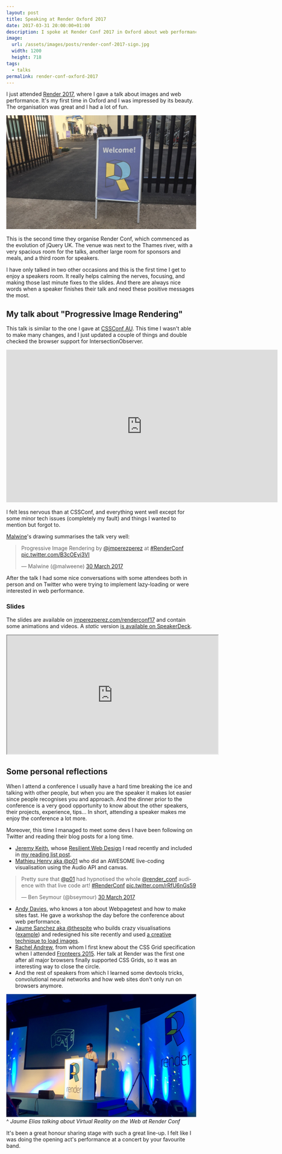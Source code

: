 ```yaml
---
layout: post
title: Speaking at Render Oxford 2017
date: 2017-03-31 20:00:00+01:00
description: I spoke at Render Conf 2017 in Oxford about web performance and images.
image:
  url: /assets/images/posts/render-conf-2017-sign.jpg
  width: 1200
  height: 718
tags:
  - talks
permalink: render-conf-oxford-2017
---
```


I just attended [Render 2017](http://www.render-conf.com), where I gave a talk about images and web performance. It's my first time in Oxford and I was impressed by its beauty. The organisation was great and I had a lot of fun.

[![The Render Conf 2017 sign by the entrance of King's Centre](/assets/images/posts/render-conf-2017-sign.jpg)](/assets/images/posts/render-conf-2017-sign.jpg)

<!-- more -->

This is the second time they organise Render Conf, which commenced as the evolution of jQuery UK. The venue was next to the Thames river, with a very spacious room for the talks, another large room for sponsors and meals, and a third room for speakers.

I have only talked in two other occasions and this is the first time I get to enjoy a speakers room. It really helps calming the nerves, focusing, and making those last minute fixes to the slides. And there are always nice words when a speaker finishes their talk and need these positive messages the most.

## My talk about "Progressive Image Rendering"
This talk is similar to the one I gave at [CSSConf AU](/cssconf-au-2016/). This time I wasn't able to make many changes, and I just updated a couple of things and double checked the browser support for IntersectionObserver.

<div class="videoWrapper">
  <iframe width="720" height="405" src="https://www.youtube.com/embed/S70xyRYCNdY?list=PLBzScQzZ83I_n5kvxmUaRNZvc_vsCuEQD" frameborder="0" allowfullscreen></iframe>
</div>

I felt less nervous than at CSSConf, and everything went well except for some minor tech issues (completely my fault) and things I wanted to mention but forgot to.

[Malwine](https://twitter.com/malweene)'s drawing summarises the talk very well:

<blockquote class="twitter-tweet" data-lang="en-gb"><p lang="en" dir="ltr">Progressive Image Rendering by <a href="https://twitter.com/jmperezperez">@jmperezperez</a> at <a href="https://twitter.com/hashtag/RenderConf?src=hash">#RenderConf</a> <a href="https://t.co/B3cOEyi3VI">pic.twitter.com/B3cOEyi3VI</a></p>&mdash; Malwine (@malweene) <a href="https://twitter.com/malweene/status/847487007018418176">30 March 2017</a></blockquote>

After the talk I had some nice conversations with some attendees both in person and on Twitter who were trying to implement lazy-loading or were interested in web performance.

### Slides
The slides are available on [jmperezperez.com/renderconf17](https://jmperezperez.com/renderconf17/) and contain some animations and videos. A _static_ version [is available on SpeakerDeck](https://speakerdeck.com/jmperez/progressive-image-rendering-1).

<div class="videoWrapper">
<iframe width="560" height="315" src="https://speakerdeck.com/player/90be5b09730b45618fe43359ee2877ba"></iframe>
</div>

## Some personal reflections
When I attend a conference I usually have a hard time breaking the ice and talking with other people, but when you are the speaker it makes lot easier since people recognises you and approach. And the dinner prior to the conference is a very good opportunity to know about the other speakers, their projects, experience, tips... In short, attending a speaker makes me enjoy the conference a lot more.

Moreover, this time I managed to meet some devs I have been following on Twitter and reading their blog posts for a long time.
- [Jeremy Keith](https://adactio.com/), whose [Resilient Web Design](https://resilientwebdesign.com/) I read recently and included in [my reading list post](/2017-01-reading-list/).
- [Mathieu Henry aka @p01](http://www.p01.org/) who did an AWESOME live-coding visualisation using the Audio API and canvas.

<blockquote class="twitter-tweet" data-lang="en-gb"><p lang="en" dir="ltr">Pretty sure that <a href="https://twitter.com/p01">@p01</a> had hypnotised the whole <a href="https://twitter.com/render_conf">@render_conf</a> audience with that live code art! <a href="https://twitter.com/hashtag/RenderConf?src=hash">#RenderConf</a> <a href="https://t.co/rRfU6nGs59">pic.twitter.com/rRfU6nGs59</a></p>&mdash; Ben Seymour (@bseymour) <a href="https://twitter.com/bseymour/status/847470593171636227">30 March 2017</a></blockquote>

- [Andy Davies](https://andydavies.me/), who knows a ton about Webpagetest and how to make sites fast. He gave a workshop the day before the conference about web performance.
- [Jaume Sanchez aka @thespite](https://www.clicktorelease.com/) who builds crazy visualisations ([example](https://www.clicktorelease.com/code/polygon-shredder/)) and redesigned his site recently and used [a creative technique to load images](/more-progressive-image-loading#Clicktorelease).
- [Rachel Andrew](https://rachelandrew.co.uk/), from whom I first knew about the CSS Grid specification when I attended [Fronteers 2015](/fronteers-2015/). Her talk at Render was the first one after all major browsers finally supported CSS Grids, so it was an interesting way to close the circle.
- And the rest of speakers from which I learned some devtools tricks, convolutional neural networks and how web sites don't only run on browsers anymore.

[![Jaume Elias (thespite) talking about Virtual Reality on the Web at Render Conf](/assets/images/posts/render-conf-jaume-elias.jpg)](/assets/images/posts/render-conf-jaume-elias.jpg)
^ _Jaume Elias talking about Virtual Reality on the Web at Render Conf_

It's been a great honour sharing stage with such a great line-up. I felt like I was doing the opening act's performance at a concert by your favourite band.

<script async src="//platform.twitter.com/widgets.js" charset="utf-8"></script>
